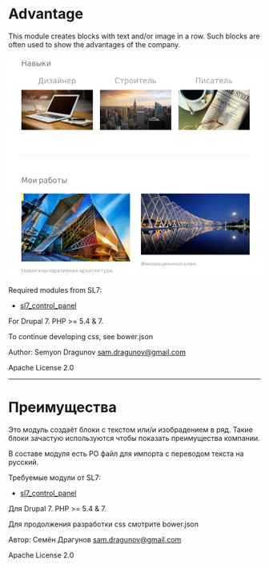 # Advantage

This module creates blocks with text and/or image in a row. Such blocks are often used to show the advantages of the company.

![screenshot_1.png](screenshot_1.png)

Required modules from SL7:
* [sl7_control_panel](https://github.com/SemyonDragunov/sl7_control_panel)

For Drupal 7. PHP >= 5.4 & 7.

To continue developing css, see bower.json

Author: Semyon Dragunov [sam.dragunov@gmail.com](sam.dragunov@gmail.com)

Apache License 2.0

***
# Преимущества

Это модуль создаёт блоки с текстом или/и изобрадением в ряд. Такие блоки зачастую используются чтобы показать преимущества компании.

В составе модуля есть PO файл для импорта с переводом текста на русский.

Требуемые модули от SL7:
* [sl7_control_panel](https://github.com/SemyonDragunov/sl7_control_panel)

Для Drupal 7. PHP >= 5.4 & 7.

Для продолжения разработки css смотрите bower.json

Автор: Семён Драгунов [sam.dragunov@gmail.com](sam.dragunov@gmail.com)

Apache License 2.0